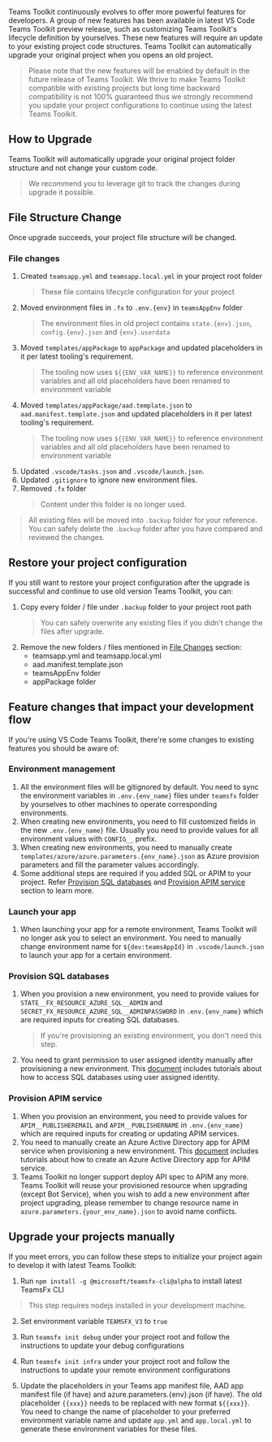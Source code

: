 Teams Toolkit continuously evolves to offer more powerful features for developers. A group of new features has been available in latest VS Code Teams Toolkit preview release, such as customizing Teams Toolkit's lifecycle definition by yourselves. These new features will require an update to your existing project code structures. Teams Toolkit can automatically upgrade your original project when you opens an old project.

> Please note that the new features will be enabled by default in the future release of Teams Toolkit. We thrive to make Teams Toolkit compatible with existing projects but long time backward compatibility is not 100% guaranteed thus we strongly recommend you update your project configurations to continue using the latest Teams Toolkit.

## How to Upgrade

Teams Toolkit will automatically upgrade your original project folder structure and not change your custom code.

> We recommend you to leverage git to track the changes during upgrade it possible.

## File Structure Change

Once upgrade succeeds, your project file structure will be changed.

### File changes

1. Created `teamsapp.yml` and `teamsapp.local.yml` in your project root folder
    > These file contains lifecycle configuration for your project
2. Moved environment files in `.fx` to `.env.{env}` in `teamsAppEnv` folder
    > The environment files in old project contains `state.{env}.json`, `config.{env}.json` and `{env}.userdata`
3. Moved `templates/appPackage` to `appPackage` and updated placeholders in it per latest tooling's requirement.
    > The tooling now uses `${{ENV_VAR_NAME}}` to reference environment variables and all old placeholders have been renamed to environment variable
4. Moved `templates/appPackage/aad.template.json` to `aad.manifest.template.json` and updated placeholders in it per latest tooling's requirement.
    > The tooling now uses `${{ENV_VAR_NAME}}` to reference environment variables and all old placeholders have been renamed to environment variable
5. Updated `.vscode/tasks.json` and `.vscode/launch.json`.
6. Updated `.gitignore` to ignore new environment files.
7. Removed `.fx` folder
    > Content under this folder is no longer used.

> All existing files will be moved into `.backup` folder for your reference. You can safely delete the `.backup` folder after you have compared and reviewed the changes.

## Restore your project configuration

If you still want to restore your project configuration after the upgrade is successful and continue to use old version Teams Toolkit, you can:
1. Copy every folder / file under `.backup` folder to your project root path
    > You can safely overwrite any existing files if you didn't change the files after upgrade.
2. Remove the new folders / files mentioned in [File Changes](#file-changes) section:
    * teamsapp.yml and teamsapp.local.yml
    * aad.manifest.template.json
    * teamsAppEnv folder
    * appPackage folder

## Feature changes that impact your development flow

If you're using VS Code Teams Toolkit, there're some changes to existing features you should be aware of:

### Environment management

1. All the environment files will be gitignored by default. You need to sync the environment variables in `.env.{env_name}` files under `teamsfx` folder by yourselves to other machines to operate corresponding environments.
2. When creating new environments, you need to fill customized fields in the new `.env.{env_name}` file. Usually you need to provide values for all environment values with `CONFIG__` prefix.
3. When creating new environments, you need to manually create `templates/azure/azure.parameters.{env_name}.json` as Azure provision parameters and fill the parameter values accordingly.
4. Some additional steps are required if you added SQL or APIM to your project. Refer [Provision SQL databases](#provision-sql-databases) and [Provision APIM service](#provision-apim-service) section to learn more.

### Launch your app

1. When launching your app for a remote environment, Teams Toolkit will no longer ask you to select an environment. You need to manually change environment name for `${dev:teamsAppId}` in `.vscode/launch.json` to launch your app for a certain environment.

### Provision SQL databases

1. When you provision a new environment, you need to provide values for `STATE__FX_RESOURCE_AZURE_SQL__ADMIN` and `SECRET_FX_RESOURCE_AZURE_SQL__ADMINPASSWORD` in `.env.{env_name}` which are required inputs for creating SQL databases.
    > If you're provisioning an existing environment, you don't need this step.
2. You need to grant permission to user assigned identity manually after provisioning a new environment. This [document](https://aka.ms/teamsfx-add-azure-sql) includes tutorials about how to access SQL databases using user assigned identity.

### Provision APIM service

1. When you provision an environment, you need to provide values for `APIM__PUBLISHEREMAIL` and `APIM__PUBLISHERNAME` in `.env.{env_name}` which are required inputs for creating or updating APIM services.
2. You need to manually create an Azure Active Directory app for APIM service when provisioning a new environment. This [document](https://aka.ms/teamsfx-add-azure-apim) includes tutorials about how to create an Azure Active Directory app for APIM service.
3. Teams Toolkit no longer support deploy API spec to APIM any more.
Teams Toolkit will reuse your provisioned resource when upgrading (except Bot Service), when you wish to add a new environment after project upgrading, please remember to change resource name in `azure.parameters.{your_env_name}.json` to avoid name conflicts. 

## Upgrade your projects manually

If you meet errors, you can follow these steps to initialize your project again to develop it with latest Teams Toolkit:

1. Run `npm install -g @microsoft/teamsfx-cli@alpha` to install latest TeamsFx CLI
> This step requires nodejs installed in your development machine.

2. Set environment variable `TEAMSFX_V3` to `true`

3. Run `teamsfx init debug` under your project root and follow the instructions to update your debug configurations

4. Run `teamsfx init infra` under your project root and follow the instructions to update your remote environment configurations

5. Update the placeholders in your Teams app manifest file, AAD app manifest file (if have) and azure.parameters.{env}.json (if have). The old placeholder `{{xxx}}` needs to be replaced with new format `${{xxx}}`. You need to change the name of placeholder to your preferred environment variable name and update `app.yml` and `app.local.yml` to generate these environment variables for these files.